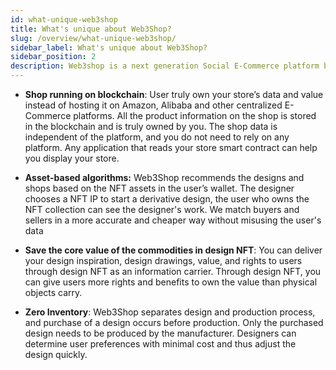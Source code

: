 ```yaml
---
id: what-unique-web3shop
title: What's unique about Web3Shop?
slug: /overview/what-unique-web3shop/
sidebar_label: What's unique about Web3Shop?
sidebar_position: 2
description: Web3shop is a next generation Social E-Commerce platform built for Web3. Our vision is to help designers achieve low-cost entrepreneurship and become an economic platform for creators that unites the world's best creativity.
---
```

- **Shop running on blockchain**: 
User truly own your store’s data and value instead of hosting it on Amazon, Alibaba and other centralized E-Commerce platforms. All the product information on the shop is stored in the blockchain and is truly owned by you. The shop data is independent of the platform, and you do not need to rely on any platform. Any application that reads your store smart contract can help you display your store.

- **Asset-based algorithms:**
Web3Shop recommends the designs and shops based on the NFT assets in the user’s wallet. The designer chooses a NFT IP to start a derivative design, the user who owns the NFT collection can see the designer's work. We match buyers and sellers in a more accurate and cheaper way without misusing the user's data

- **Save the core value of the commodities in design NFT**:
You can deliver your design inspiration, design drawings, value, and rights to users through design NFT as an information carrier. Through design NFT, you  can give users more rights and benefits to own the value than physical objects carry.

- **Zero Inventory**:
Web3Shop separates design and production process, and purchase of a design occurs before production. Only the purchased design needs to be produced by the manufacturer. Designers can determine user preferences with minimal cost and thus adjust the design quickly.